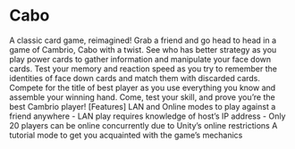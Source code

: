 # Cabo

A classic card game, reimagined!
Grab a friend and go head to head in a game of Cambrio, Cabo with a twist. See who has better strategy as you play power cards to gather information and manipulate your face down cards. Test your memory and reaction speed as you try to remember the identities of face down cards and match them with discarded cards. Compete for the title of best player as you use everything you know and assemble your winning hand.
Come, test your skill, and prove you’re the best Cambrio player!
[Features]
LAN and Online modes to play against a friend anywhere
	- LAN play requires knowledge of host’s IP address
	- Only 20 players can be online concurrently due to Unity’s online restrictions
A tutorial mode to get you acquainted with the game’s mechanics
